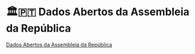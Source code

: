 # 🏛🇵🇹 Dados Abertos da Assembleia da República

[Dados Abertos da Assembleia da República](http://www.parlamento.pt/Cidadania/Paginas/DadosAbertos.aspx)